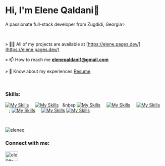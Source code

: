 # Hi, I'm Elene Qaldani👋</h1>

A passionate full-stack developer from Zugdidi, Georgia✨

<br/>

&raquo; 👨‍💻 All of my projects are available at [https://elene.pages.dev/](https://elene.pages.dev/)

&raquo; 📫 How to reach me **eleneqaldani1@gmail.com**

&raquo; 📄 Know about my experiences [Resume](https://www.dropbox.com/scl/fi/yapfe6ivrkoz2irk609cv/Elene_Qaldani_CV.pdf?rlkey=9n9nborkrbl6bptyyyn2pimto&dl=0)

<br/>

### Skills:

[![My Skills](https://skillicons.dev/icons?i=html,css)](https://skillicons.dev) &nbsp;&nbsp;&nbsp; [![My Skills](https://skillicons.dev/icons?i=js,ts)](https://skillicons.dev) &nbsp;&nbsp;&nbsp [![My Skills](https://skillicons.dev/icons?i=react,redux)](https://skillicons.dev) &nbsp;&nbsp;&nbsp; [![My Skills](https://skillicons.dev/icons?i=tailwind,scss,bootstrap,materialui,styledcomponents)](https://skillicons.dev) &nbsp;&nbsp;&nbsp; [![My Skills](https://skillicons.dev/icons?i=figma)](https://skillicons.dev) &nbsp;&nbsp;&nbsp;; [![My Skills](https://skillicons.dev/icons?i=nodejs,express,mongodb)](https://skillicons.dev) &nbsp;&nbsp;&nbsp; [![My Skills](https://skillicons.dev/icons?i=c#)](https://skillicons.dev) [![My Skills](https://skillicons.dev/icons?i=unity)](https://skillicons.dev)

<br/>

<p><img align="center" src="https://github-readme-stats.vercel.app/api/top-langs?username=eleneq&show_icons=true&locale=en&layout=compact" alt="eleneq" /></p>

<h3 align="left">Connect with me:</h3>
<p align="left">
<a href="https://linkedin.com/in/elene-qaldani" target="blank"><img align="center" src="https://raw.githubusercontent.com/rahuldkjain/github-profile-readme-generator/master/src/images/icons/Social/linked-in-alt.svg" alt="elene-qaldani" height="30" width="40" /></a>
</p>

